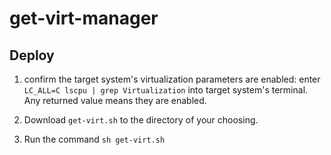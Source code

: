 # get-virt-manager


## Deploy

1. confirm the target system's virtualization parameters are enabled:
    enter `LC_ALL=C lscpu | grep Virtualization` into target system's terminal.
    Any returned value means they are enabled.

2. Download `get-virt.sh` to the directory of your choosing. 

3. Run the command `sh get-virt.sh`